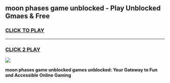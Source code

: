 
## moon phases game unblocked - Play Unblocked Gmaes & Free
<h3>
<a href="https://premium.freeplayer.one?title=moon_phases_game_unblocked&ref=20F">CLICK TO PLAY</a></h3>
<hr>

<h3>
<a href="https://premium.freeplayer.one?title=moon_phases_game_unblocked&ref=20F">CLICK 2 PLAY</a>
  
</h3>

<a href="https://premium.freeplayer.one?title=moon_phases_game_unblocked&ref=20F/"><img src="https://clearcache.store/games.png"></a>


**moon phases game unblocked games unblocked: Your Gateway to Fun and Accessible Online Gaming**
